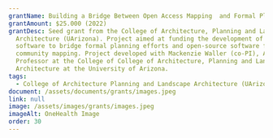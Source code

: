 ```yaml
---
grantName: Building a Bridge Between Open Access Mapping  and Formal Planning Efforts
grantAmount: $25.000 (2022)
grantDesc: Seed grant from the College of Architecture, Planning and Landscape
  Architecture (UArizona). Project aimed at funding the development of a pilot
  software to bridge formal planning efforts and open-source software for
  community mapping. Project developed with Mackenzie Waller (co-PI), Assistant
  Professor at the College of College of Architecture, Planning and Landscape
  Architecture at the University of Arizona.
tags:
  - College of Architecture Planning and Landscape Architecture (UArizona)
document: /assets/documents/grants/images.jpeg
link: null
image: /assets/images/grants/images.jpeg
imageAlt: OneHealth Image
order: 30
---
```

